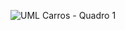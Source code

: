 
![UML Carros - Quadro 1](https://github.com/user-attachments/assets/836f192d-ac16-40ca-ab8e-95a0c87ba4d7)
